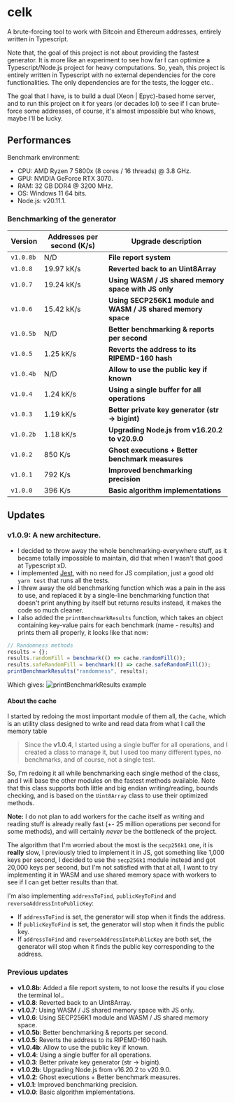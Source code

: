 # celk
A brute-forcing tool to work with Bitcoin and Ethereum addresses, entirely written in Typescript.

Note that, the goal of this project is not about providing the fastest generator. It is more like
an experiment to see how far I can optimize a Typescript/Node.js project for heavy computations.
So, yeah, this project is entirely written in Typescript with no external dependencies for
the core functionalities. The only dependencies are for the tests, the logger etc..

The goal that I have, is to build a dual (Xeon | Epyc)-based home server, and to run this project on it for years
(or decades lol) to see if I can brute-force some addresses, of course, it's almost impossible
but who knows, maybe I'll be lucky.

Performances
------------
Benchmark environment:
- CPU: AMD Ryzen 7 5800x (8 cores / 16 threads) @ 3.8 GHz.
- GPU: NVIDIA GeForce RTX 3070.
- RAM: 32 GB DDR4 @ 3200 MHz.
- OS: Windows 11 64 bits.
- Node.js: v20.11.1.

### Benchmarking of the generator
| Version     | Addresses per second (K/s) | Upgrade description                                          |
|-------------|----------------------------|--------------------------------------------------------------|
| `v1.0.8b`   | N/D                        | **File report system**                                       |
| `v1.0.8`    | 19.97 kK/s                 | **Reverted back to an Uint8Array**                           |
| `v1.0.7`    | 19.24 kK/s                 | **Using WASM / JS shared memory space with JS only**         |
| `v1.0.6`    | 15.42 kK/s                 | **Using SECP256K1 module and WASM / JS shared memory space** |
| `v1.0.5b`   | N/D                        | **Better benchmarking & reports per second**                 |
| `v1.0.5`    | 1.25 kK/s                  | **Reverts the address to its RIPEMD-160 hash**               |
| `v1.0.4b`   | N/D                        | **Allow to use the public key if known**                     |
| `v1.0.4`    | 1.24 kK/s                  | **Using a single buffer for all operations**                 |
| `v1.0.3`    | 1.19 kK/s                  | **Better private key generator (str -> bigint)**             |
| `v1.0.2b`   | 1.18 kK/s                  | **Upgrading Node.js from v16.20.2 to v20.9.0**               |
| `v1.0.2`    | 850 K/s                    | **Ghost executions + Better benchmark measures**             |
| `v1.0.1`    | 792 K/s                    | **Improved benchmarking precision**                          |
| `v1.0.0`    | 396 K/s                    | **Basic algorithm implementations**                          |

Updates
-------
### v1.0.9: A new architecture.
- I decided to throw away the whole benchmarking-everywhere stuff, as it became totally impossible to maintain,
did that when I wasn't that good at Typescript xD.
- I implemented [Jest](https://jestjs.io/fr/), with no need for JS compilation, just a good old `yarn test` that runs all the tests.
- I threw away the old benchmarking function which was a pain in the ass to use, and replaced it by a single-line
benchmarking function that doesn't print anything by itself but returns results instead, it makes the code so much cleaner.
- I also added the `printBenchmarkResults` function, which takes an object containing key-value pairs for each benchmark
(name - results) and prints them all properly, it looks like that now:
```typescript
// Randomness methods
results = {};
results.randomFill = benchmark(() => cache.randomFill());
results.safeRandomFill = benchmark(() => cache.safeRandomFill());
printBenchmarkResults("randomness", results);
```
Which gives:
![printBenchmarkResults example](https://github.com/yoratoni/celk/blob/main/assets/printBenchmarkResult.png?raw=true)

#### About the cache
I started by redoing the most important module of them all, the `Cache`, which is an utility class designed
to write and read data from what I call the memory table

> Since the **v1.0.4**, I started using a single buffer for all operations, and I created a class to manage it,
> but I used too many different types, no benchmarks, and of course, not a single test.

So, I'm redoing it all while benchmarking each single method of the class,
and I will base the other modules on the fastest methods available. Note that this class supports
both little and big endian writing/reading, bounds checking, and is based on the `Uint8Array` class
to use their optimized methods.

**Note:** I do not plan to add workers for the cache itself as writing and reading stuff is already really fast
(+- 25 million operations per second for some methods), and will certainly *never* be the bottleneck of the project.

The algorithm that I'm worried about the most is the `secp256k1` one, it is **really** slow, I previously
tried to implement it in JS, got something like 1,000 keys per second, I decided to use the `secp256k1` module
instead and got 20,000 keys per second, but I'm not satisfied with that at all, I want to try implementing it
in WASM and use shared memory space with workers to see if I can get better results than that.

I'm also implementing `addressToFind`, `publicKeyToFind` and `reverseAddressIntoPublicKey`:
- If `addressToFind` is set, the generator will stop when it finds the address.
- If `publicKeyToFind` is set, the generator will stop when it finds the public key.
- If `addressToFind` and `reverseAddressIntoPublicKey` are both set, the generator will stop when it finds the public key
  corresponding to the address.

### Previous updates
- **v1.0.8b**: Added a file report system, to not loose the results if you close the terminal lol..
- **v1.0.8**: Reverted back to an Uint8Array.
- **v1.0.7**: Using WASM / JS shared memory space with JS only.
- **v1.0.6**: Using SECP256K1 module and WASM / JS shared memory space.
- **v1.0.5b**: Better benchmarking & reports per second.
- **v1.0.5**: Reverts the address to its RIPEMD-160 hash.
- **v1.0.4b**: Allow to use the public key if known.
- **v1.0.4**: Using a single buffer for all operations.
- **v1.0.3**: Better private key generator (str -> bigint).
- **v1.0.2b**: Upgrading Node.js from v16.20.2 to v20.9.0.
- **v1.0.2**: Ghost executions + Better benchmark measures.
- **v1.0.1**: Improved benchmarking precision.
- **v1.0.0**: Basic algorithm implementations.